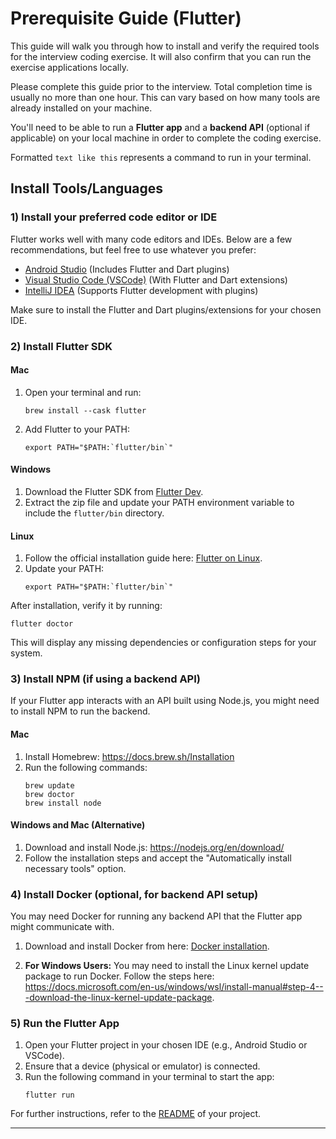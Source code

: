 # Prerequisite Guide (Flutter)

This guide will walk you through how to install and verify the required tools for the interview coding exercise. It will also confirm that you can run the exercise applications locally.

Please complete this guide prior to the interview. Total completion time is usually no more than one hour. This can vary based on how many tools are already installed on your machine.

You'll need to be able to run a **Flutter app** and a **backend API** (optional if applicable) on your local machine in order to complete the coding exercise.

Formatted `text like this` represents a command to run in your terminal.

## Install Tools/Languages

### 1) Install your preferred code editor or IDE
Flutter works well with many code editors and IDEs. Below are a few recommendations, but feel free to use whatever you prefer:

- [Android Studio](https://developer.android.com/studio) (Includes Flutter and Dart plugins)
- [Visual Studio Code (VSCode)](https://code.visualstudio.com) (With Flutter and Dart extensions)
- [IntelliJ IDEA](https://www.jetbrains.com/idea/) (Supports Flutter development with plugins)

Make sure to install the Flutter and Dart plugins/extensions for your chosen IDE.

### 2) Install Flutter SDK
#### Mac
1. Open your terminal and run:
    ```
    brew install --cask flutter
    ```
2. Add Flutter to your PATH:
    ```
    export PATH="$PATH:`flutter/bin`"
    ```

#### Windows
1. Download the Flutter SDK from [Flutter Dev](https://docs.flutter.dev/get-started/install/windows).
2. Extract the zip file and update your PATH environment variable to include the `flutter/bin` directory.

#### Linux
1. Follow the official installation guide here: [Flutter on Linux](https://docs.flutter.dev/get-started/install/linux).
2. Update your PATH:
    ```
    export PATH="$PATH:`flutter/bin`"
    ```

After installation, verify it by running:
```
flutter doctor
```
This will display any missing dependencies or configuration steps for your system.

### 3) Install NPM (if using a backend API)
If your Flutter app interacts with an API built using Node.js, you might need to install NPM to run the backend.

#### Mac
1. Install Homebrew: https://docs.brew.sh/Installation
2. Run the following commands:
    ```
    brew update
    brew doctor
    brew install node
    ```

#### Windows and Mac (Alternative)
1. Download and install Node.js: https://nodejs.org/en/download/
2. Follow the installation steps and accept the "Automatically install necessary tools" option.

### 4) Install Docker (optional, for backend API setup)
You may need Docker for running any backend API that the Flutter app might communicate with.

1. Download and install Docker from here: [Docker installation](https://docs.docker.com/get-docker/).

2. **For Windows Users:** You may need to install the Linux kernel update package to run Docker. Follow the steps here: https://docs.microsoft.com/en-us/windows/wsl/install-manual#step-4---download-the-linux-kernel-update-package.

### 5) Run the Flutter App
1. Open your Flutter project in your chosen IDE (e.g., Android Studio or VSCode).
2. Ensure that a device (physical or emulator) is connected.
3. Run the following command in your terminal to start the app:
    ```
    flutter run
    ```

For further instructions, refer to the [README](./README.md) of your project.

------------------------------------------------------------------------------------------



